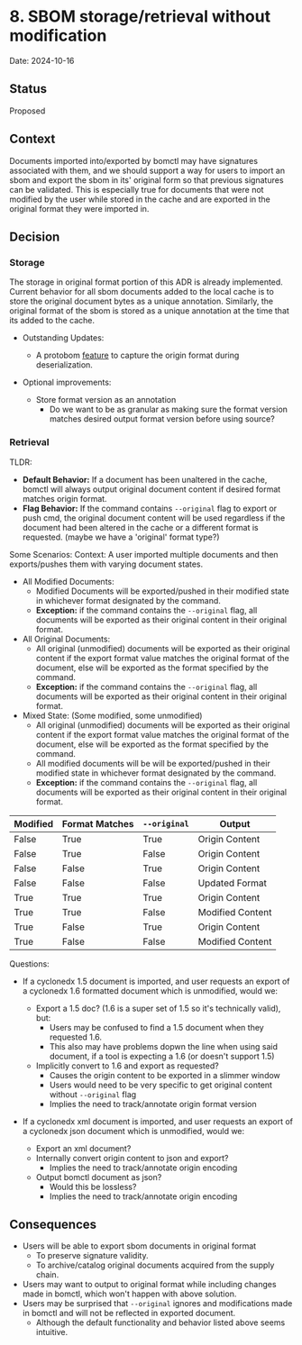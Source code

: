 # 8. SBOM storage/retrieval without modification

Date: 2024-10-16

## Status

Proposed

## Context

Documents imported into/exported by bomctl may have signatures associated with them, and we should support a way for users
to import an sbom and export the sbom in its' original form so that previous signatures can be validated. This is especially
true for documents that were not modified by the user while stored in the cache and are exported in the original format
they were imported in.

## Decision

### Storage

The storage in original format portion of this ADR is already implemented. Current behavior for all sbom documents added to the
local cache is to store the original document bytes as a unique annotation. Similarly, the original format of the sbom is stored
as a unique annotation at the time that its added to the cache.

- Outstanding Updates:
  - A protobom [feature](https://github.com/protobom/protobom/issues/213) to capture the origin format during deserialization.

- Optional improvements:
  - Store format version as an annotation
    - Do we want to be as granular as making sure the format version matches desired output format version before using source?

### Retrieval

TLDR:

- **Default Behavior:** If a document has been unaltered in the cache, bomctl will always output original document content if
desired format matches origin format.
- **Flag Behavior:** If the command contains `--original` flag to export or push cmd, the original document content will be used regardless if
the document had been altered in the cache or a different format is requested. (maybe we have a 'original' format type?)

Some Scenarios:
Context: A user imported multiple documents and then exports/pushes them with varying document states.

- All Modified Documents:
  - Modified Documents will be exported/pushed in their modified state in whichever format designated by the command.
  - **Exception:** if the command contains the `--original` flag, all documents will be exported as their original content
    in their original format.
- All Original Documents:
  - All original (unmodified) documents will be exported as their original content if the export format value matches the
    original format of the document, else will be exported as the format specified by the command.
  - **Exception:** if the command contains the `--original` flag, all documents will be exported as their original content
    in their original format.
- Mixed State: (Some modified, some unmodified)
  - All original (unmodified) documents will be exported as their original content if the export format value matches the
    original format of the document, else will be exported as the format specified by the command.
  - All modified documents will be will be exported/pushed in their modified state in whichever format designated by the command.
  - **Exception:** if the command contains the `--original` flag, all documents will be exported as their original content
    in their original format.

| Modified | Format Matches | `--original` | Output           |
|----------|----------------|--------------|------------------|
| False    | True           | True         | Origin Content   |
| False    | True           | False        | Origin Content   |
| False    | False          | True         | Origin Content   |
| False    | False          | False        | Updated Format   |
| True     | True           | True         | Origin Content   |
| True     | True           | False        | Modified Content |
| True     | False          | True         | Origin Content   |
| True     | False          | False        | Modified Content |

Questions:

- If a cyclonedx 1.5 document is imported, and user requests an export of a cyclonedx 1.6 formatted document which is unmodified, would we:
  - Export a 1.5 doc? (1.6 is a super set of 1.5 so it's technically valid), but:
    - Users may be confused to find a 1.5 document when they requested 1.6.
    - This also may have problems dopwn the line when using said document, if a tool is expecting a 1.6 (or doesn't support 1.5)
  - Implicitly convert to 1.6 and export as requested?
    - Causes the origin content to be exported in a slimmer window
    - Users would need to be very specific to get original content without `--original` flag
    - Implies the need to track/annotate origin format version

- If a cyclonedx xml document is imported, and user requests an export of a cyclonedx json document which is unmodified, would we:
  - Export an xml document?
  - Internally convert origin content to json and export?
    - Implies the need to track/annotate origin encoding
  - Output bomctl document as json?
    - Would this be lossless?
    - Implies the need to track/annotate origin encoding

## Consequences

- Users will be able to export sbom documents in original format
  - To preserve signature validity.
  - To archive/catalog original documents acquired from the supply chain.
- Users may want to output to original format while including changes made in bomctl, which won't happen with above solution.
- Users may be surprised that `--original` ignores and modifications made in bomctl and will not be reflected in exported document.
  - Although the default functionality and behavior listed above seems intuitive.
